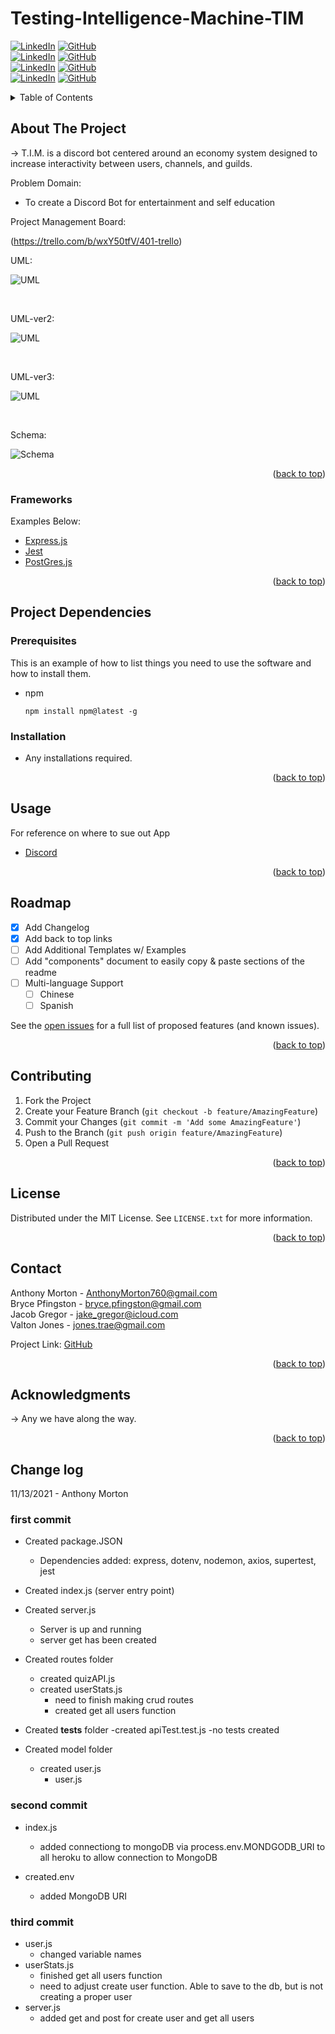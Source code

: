 # Testing-Intelligence-Machine-TIM

<div id="top"></div>

[![LinkedIn][linkedin-shield]][linkedin-url]
[![GitHub][github-shield]][github-url]
<br />
[![LinkedIn][linkedin-shieldanthony]][linkedin-urlanthony]
[![GitHub][github-shieldanthony]][github-urlanthony]
<br />
[![LinkedIn][linkedin-shieldbryce]][linkedin-urlbryce]
[![GitHub][github-shieldbryce]][github-urlbryce]
<br />
[![LinkedIn][linkedin-shieldvalton]][linkedin-urlvalton]
[![GitHub][github-shieldvalton]][github-urlvalton]

<!-- TABLE OF CONTENTS -->
<details>
  <summary>Table of Contents</summary>
  <ol>
    <li>
      <a href="#about-the-project">About The Project</a>
      <ul>
        <li><a href="#built-with">Built With</a></li>
      </ul>
    </li>
    <li>
      <a href="#getting-started">Getting Started</a>
      <ul>
        <li><a href="#prerequisites">Prerequisites</a></li>
        <li><a href="#installation">Installation</a></li>
      </ul>
    </li>
    <li><a href="#usage">Usage</a></li>
    <li><a href="#roadmap">Roadmap</a></li>
    <li><a href="#contributing">Contributing</a></li>
    <li><a href="#license">License</a></li>
    <li><a href="#contact">Contact</a></li>
    <li><a href="#acknowledgments">Acknowledgments</a></li>
  </ol>
</details>

<!-- ABOUT THE PROJECT -->

## About The Project

-> T.I.M. is a discord bot centered around an economy system designed to increase interactivity between users, channels, and guilds.

Problem Domain:

- To create a Discord Bot for entertainment and self education

Project Management Board:

(https://trello.com/b/wxY50tfV/401-trello)

UML:

![UML](./lib/images/TriviaBot-uml.jpg)

<br />

UML-ver2:

![UML](./lib/images/TriviaBot-uml.2.jpg)

<br />

UML-ver3:

![UML](./lib/images/TIM-uml.3.jpg)

<br />

Schema:

![Schema](./lib/images/db_schema.png)

<p align="right">(<a href="#top">back to top</a>)</p>

### Frameworks

Examples Below:

- [Express.js](https://expressjs.com)
- [Jest](https://jestjs.io)
- [PostGres.js](https://node-postgres.com)

<p align="right">(<a href="#top">back to top</a>)</p>

## Project Dependencies

### Prerequisites

This is an example of how to list things you need to use the software and how to install them.

- npm
  ```
  npm install npm@latest -g
  ```

### Installation

- Any installations required.

<p align="right">(<a href="#top">back to top</a>)</p>

## Usage

For reference on where to sue out App

- [Discord](https://discord.com)

<p align="right">(<a href="#top">back to top</a>)</p>

<!-- ROADMAP -->

## Roadmap

- [x] Add Changelog
- [x] Add back to top links
- [ ] Add Additional Templates w/ Examples
- [ ] Add "components" document to easily copy & paste sections of the readme
- [ ] Multi-language Support
  - [ ] Chinese
  - [ ] Spanish

See the [open issues](https://github.com/othneildrew/Best-README-Template/issues) for a full list of proposed features (and known issues).

<p align="right">(<a href="#top">back to top</a>)</p>

<!-- CONTRIBUTING -->

## Contributing

1. Fork the Project
2. Create your Feature Branch (`git checkout -b feature/AmazingFeature`)
3. Commit your Changes (`git commit -m 'Add some AmazingFeature'`)
4. Push to the Branch (`git push origin feature/AmazingFeature`)
5. Open a Pull Request

<p align="right">(<a href="#top">back to top</a>)</p>

<!-- LICENSE -->

## License

Distributed under the MIT License. See `LICENSE.txt` for more information.

<p align="right">(<a href="#top">back to top</a>)</p>

<!-- CONTACT -->

## Contact

Anthony Morton - AnthonyMorton760@gmail.com  
Bryce Pfingston - bryce.pfingston@gmail.com  
Jacob Gregor - jake_gregor@icloud.com  
Valton Jones - jones.trae@gmail.com

Project Link: [GitHub](https://github.com/your_username/repo_name)

<p align="right">(<a href="#top">back to top</a>)</p>

<!-- ACKNOWLEDGMENTS -->

## Acknowledgments

-> Any we have along the way.

<p align="right">(<a href="#top">back to top</a>)</p>

<!-- MARKDOWN LINKS & IMAGES -->
<!-- https://www.markdownguide.org/basic-syntax/#reference-style-links -->

[linkedin-shield]: https://img.shields.io/badge/JacobGregor-LinkedIn-black.svg?style=for-the-badge&logo=linkedin&colorB=555
[linkedin-url]: https://linkedin.com/in/jacob-l-gregor
[github-shield]: https://img.shields.io/badge/JacobGregor-GitHub-black.svg?style=for-the-badge&logo=GitHub&colorB=555
[github-url]: https://github.com/JacobGregor
[product-screenshot]: Anthony
[linkedin-shieldanthony]: https://img.shields.io/badge/AnthonyMorton-LinkedIn-black.svg?style=for-the-badge&logo=linkedin&colorB=555
[linkedin-urlanthony]: https://www.linkedin.com/in/anthony-louis-morton/
[github-shieldanthony]: https://img.shields.io/badge/AnthonyMorton-GitHub-black.svg?style=for-the-badge&logo=GitHub&colorB=555
[github-urlanthony]: https://github.com/anthonylouismorton
[product-screenshot]: Bryce
[linkedin-shieldbryce]: https://img.shields.io/badge/BrycePfingston-LinkedIn-black.svg?style=for-the-badge&logo=linkedin&colorB=555
[linkedin-urlbryce]: https://www.linkedin.com/in/bryce-pfingston/
[github-shieldbryce]: https://img.shields.io/badge/BrycePfingston-GitHub-black.svg?style=for-the-badge&logo=GitHub&colorB=555
[github-urlbryce]: https://github.com/bpfingston
[product-screenshot]: Valton
[linkedin-shieldvalton]: https://img.shields.io/badge/ValtonJones-LinkedIn-black.svg?style=for-the-badge&logo=linkedin&colorB=555
[linkedin-urlvalton]: https://www.linkedin.com/in/valton-jones-77482536/
[github-shieldvalton]: https://img.shields.io/badge/ValtonJones-GitHub-black.svg?style=for-the-badge&logo=GitHub&colorB=555
[github-urlvalton]: https://github.com/jones-trae
[product-screenshot]: images/screenshot.png

## Change log

11/13/2021 - Anthony Morton

### first commit

- Created package.JSON

  - Dependencies added: express, dotenv, nodemon, axios, supertest, jest

- Created index.js (server entry point)

- Created server.js

  - Server is up and running
  - server get has been created

- Created routes folder

  - created quizAPI.js
  - created userStats.js
    - need to finish making crud routes
    - created get all users function

- Created **tests** folder
  -created apiTest.test.js
  -no tests created

- Created model folder
  - created user.js
    - user.js

### second commit

- index.js

  - added connectiong to mongoDB via process.env.MONDGODB_URI to all heroku to allow connection to MongoDB

- created.env
  - added MongoDB URI

### third commit

- user.js
  - changed variable names
- userStats.js
  - finished get all users function
  - need to adjust create user function. Able to save to the db, but is not creating a proper user
- server.js
  - added get and post for create user and get all users
